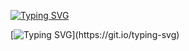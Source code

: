 [![Typing SVG](https://readme-typing-svg.herokuapp.com?font=Fira+Code&duration=4000&pause=1000&multiline=true&width=435&lines=Hello+my+name+is+Edward)](https://git.io/typing-svg)

[![Typing SVG](https://readme-typing-svg.herokuapp.com?font=Fira+Code&pause=1000&width=435&lines=+Cumputer+science+student.)](https://git.io/typing-svg)

